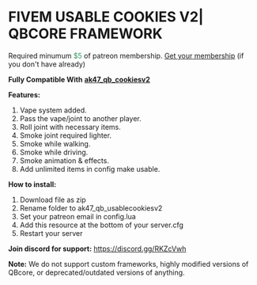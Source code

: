<h1>FIVEM USABLE COOKIES V2| QBCORE FRAMEWORK</h1>
<p>Required minumum <span style="color: #339966;">$5 </span>of patreon membership. <a href="https://patreon.com/menanak47" target="_blank">Get your membership</a> (if you don't have already)</p>
<p><strong>Fully Compatible With</strong> <a href="https://github.com/MenanAk47/ak47_qb_cookiesv2" target="_blank"><strong>ak47_qb_cookiesv2</strong></a></p>
<p><strong>Features: </strong></p>
<ol>
<li>Vape system added.</li>
<li>Pass the vape/joint to another player.</li>
<li>Roll joint with necessary items.</li>
<li>Smoke joint required lighter.</li>
<li>Smoke while walking.</li>
<li>Smoke while driving.</li>
<li>Smoke animation &amp; effects.</li>
<li>Add unlimited items in config make usable.</li>
</ol>
<p><strong>How to install:</strong></p>
<ol>
<li>Download file as zip</li>
<li>Rename folder to ak47_qb_usablecookiesv2</li>
<li>Set your patreon email in config.lua</li>
<li>Add this resource at the bottom of your server.cfg</li>
<li>Restart your server</li>
</ol>
<p><strong>Join discord for support:</strong> <a href="https://discord.gg/RKZcVwh">https://discord.gg/RKZcVwh</a></p>
<p><strong>Note:</strong> We do not support custom frameworks, highly modified versions of QBcore, or deprecated/outdated versions of anything.</p>
